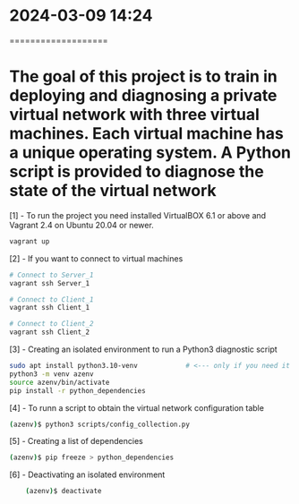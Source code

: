 # 2024-03-09  14:24
===================

# The goal of this project is to train in deploying and diagnosing a private virtual network with three virtual machines. Each virtual machine has a unique operating system. A Python script is provided to diagnose the state of the virtual network


[1] - To run the project you need installed VirtualBOX 6.1 or above and Vagrant 2.4 on Ubuntu 20.04 or newer.

```bash
vagrant up
```

[2] - If you want to connect to virtual machines
```bash
# Connect to Server_1
vagrant ssh Server_1
```
```bash
# Connect to Client_1
vagrant ssh Client_1
```
```bash
# Connect to Client_2
vagrant ssh Client_2
```

[3] - Creating an isolated environment to run a Python3 diagnostic script
```bash
sudo apt install python3.10-venv            # <--- only if you need it
python3 -m venv azenv
source azenv/bin/activate
pip install -r python_dependencies
```

[4] - To runn a script to obtain the virtual network configuration table
```bash
(azenv)$ python3 scripts/config_collection.py
```

[5] - Creating a list of dependencies
```bash
(azenv)$ pip freeze > python_dependencies
```


[6] - Deactivating an isolated environment
```bash
    (azenv)$ deactivate
```